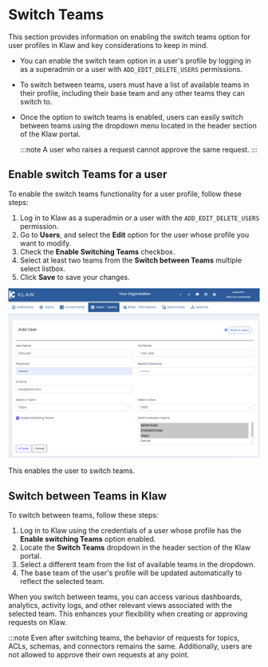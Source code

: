 # Switch Teams

This section provides information on enabling the switch teams option
for user profiles in Klaw and key considerations to keep in mind.

- You can enable the switch team option in a user's profile by
  logging in as a superadmin or a user with `ADD_EDIT_DELETE_USERS`
  permissions.
- To switch between teams, users must have a list of available teams
  in their profile, including their base team and any other teams they
  can switch to.
- Once the option to switch teams is enabled, users can easily switch
  between teams using the dropdown menu located in the header section
  of the Klaw portal.

  :::note
  A user who raises a request cannot approve the same request.
  :::

## Enable switch Teams for a user

To enable the switch teams functionality for a user profile, follow
these steps:

1. Log in to Klaw as a superadmin or a user with the
   `ADD_EDIT_DELETE_USERS` permission.
2. Go to **Users**, and select the **Edit** option for the user whose
   profile you want to modify.
3. Check the **Enable Switching Teams** checkbox.
4. Select at least two teams from the **Switch between Teams** multiple
   select listbox.
5. Click **Save** to save your changes.

![image](../../../static/images/teams/SwitchTeams.png)

This enables the user to switch teams.

## Switch between Teams in Klaw

To switch between teams, follow these steps:

1. Log in to Klaw using the credentials of a user whose profile has the
   **Enable switching Teams** option enabled.
2. Locate the **Switch Teams** dropdown in the header section of the
   Klaw portal.
3. Select a different team from the list of available teams in the
   dropdown.
4. The base team of the user's profile will be updated automatically
   to reflect the selected team.

When you switch between teams, you can access various dashboards,
analytics, activity logs, and other relevant views associated with the
selected team. This enhances your flexibility when creating or approving
requests on Klaw.

:::note
Even after switching teams, the behavior of requests for topics, ACLs,
schemas, and connectors remains the same. Additionally, users are not
allowed to approve their own requests at any point.
